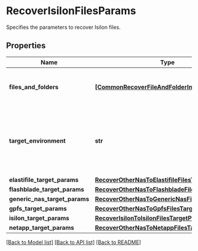 # RecoverIsilonFilesParams

Specifies the parameters to recover Isilon files.

## Properties
Name | Type | Description | Notes
------------ | ------------- | ------------- | -------------
**files_and_folders** | [**[CommonRecoverFileAndFolderInfo], none_type**](CommonRecoverFileAndFolderInfo.md) | Specifies the info about the files and folders to be recovered. | 
**target_environment** | **str** | Specifies the environment of the recovery target. The corresponding params below must be filled out. | 
**elastifile_target_params** | [**RecoverOtherNasToElastifileFilesTargetParams**](RecoverOtherNasToElastifileFilesTargetParams.md) |  | [optional] 
**flashblade_target_params** | [**RecoverOtherNasToFlashbladeFilesTargetParams**](RecoverOtherNasToFlashbladeFilesTargetParams.md) |  | [optional] 
**generic_nas_target_params** | [**RecoverOtherNasToGenericNasFilesTargetParams**](RecoverOtherNasToGenericNasFilesTargetParams.md) |  | [optional] 
**gpfs_target_params** | [**RecoverOtherNasToGpfsFilesTargetParams**](RecoverOtherNasToGpfsFilesTargetParams.md) |  | [optional] 
**isilon_target_params** | [**RecoverIsilonToIsilonFilesTargetParams**](RecoverIsilonToIsilonFilesTargetParams.md) |  | [optional] 
**netapp_target_params** | [**RecoverOtherNasToNetappFilesTargetParams**](RecoverOtherNasToNetappFilesTargetParams.md) |  | [optional] 

[[Back to Model list]](../README.md#documentation-for-models) [[Back to API list]](../README.md#documentation-for-api-endpoints) [[Back to README]](../README.md)


